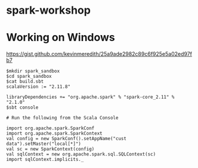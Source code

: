 # spark-workshop


# Working on Windows

https://gist.github.com/kevinmeredith/25a9ade2982c89c6f925e5a02ed97fb7

```
$mkdir spark_sandbox
$cd spark_sandbox
$cat build.sbt 
scalaVersion := "2.11.8"

libraryDependencies += "org.apache.spark" % "spark-core_2.11" % "2.1.0"
$sbt console

# Run the following from the Scala Console

import org.apache.spark.SparkConf
import org.apache.spark.SparkContext
val config = new SparkConf().setAppName("cust data").setMaster("local[*]")
val sc = new SparkContext(config)
val sqlContext = new org.apache.spark.sql.SQLContext(sc)
import sqlContext.implicits._
```
